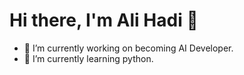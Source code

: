 # Hi there, I'm Ali Hadi 👋
- 🔭 I’m currently working on becoming AI Developer.
- 🌱 I’m currently learning python.
